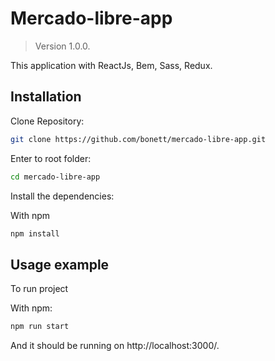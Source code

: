 # Mercado-libre-app

> Version 1.0.0.

This application with ReactJs, Bem, Sass, Redux. 

## Installation

Clone Repository:

```sh
git clone https://github.com/bonett/mercado-libre-app.git
```

Enter to root folder:

```sh
cd mercado-libre-app
```

Install the dependencies:

With npm

```sh
npm install
```

## Usage example

To run project

With npm: 

```sh
npm run start
```


And it should be running on http://localhost:3000/.
